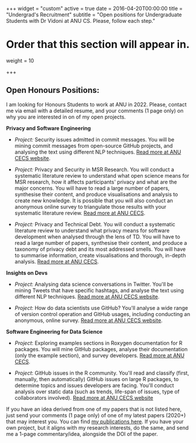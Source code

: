 +++
widget = "custom"
active = true
date = 2016-04-20T00:00:00
title = "Undergrad's Recruitment"
subtitle = "Open positions for Undergraduate Students with Dr Vidoni at ANU CS. Please, follow each step."

# Order that this section will appear in.
weight = 10

+++


## Open Honours Positions:

I am looking for Honours Students to work at ANU in 2022. Please, contact me via email with a detailed resume, and your comments (1 page only) on why you are interested in on of my open projects.

**Privacy and Software Engineering**

- _Project:_ Security issues admitted in commit messages. You will be mining commit messages from open-source GitHub projects, and analysing the text using different NLP techniques. [Read more at ANU CECS website](https://cs.anu.edu.au/research/student-research-projects/security-issues-admitted-commit-messages-hons).

- _Project:_ Privacy and Security in MSR Research. You will conduct a systematic literature review to understand what open science means for MSR research, how it affects participants' privacy and what are the major concerns. You will have to read a large number of papers, synthesise their content, and produce visualisations and analysis to create new knowledge. It is possible that you will also conduct an anonymous online survey to triangulate those results with your systematic literature review. [Read more at ANU CECS](https://cs.anu.edu.au/research/student-research-projects/privacy-and-security-msr-research-hons-open).

- _Project:_ Privacy and Technical Debt. You will conduct a systematic literature review to understand what privacy means for software development when analysed through the lens of TD. You will have to read a large number of papers, synthesise their content, and produce a taxonomy of privacy debt and its most addressed smells. You will have to summarise information, create visualisations and thorough, in-depth analysis. [Read more at ANU CECS](https://cs.anu.edu.au/research/student-research-projects/privacy-technical-debt-hons-open).


**Insights on Devs**

- _Project_: Analysing data science conversations in Twitter. You'll be mining Tweets that have specific hashtags, and analyse the text using different NLP techniques. [Read more at ANU CECS website](https://cs.anu.edu.au/research/student-research-projects/analysing-data-science-conversations-twitter-hons-open).

- _Project_: How do data scientists use GitHub? You'll analyse a wide range of version control operation and GitHub usages, including conducting an anonymous, online survey. [Read more at ANU CECS website](https://cs.anu.edu.au/research/student-research-projects/how-do-data-scientists-use-github-hons-open).


**Software Engineering for Data Science**

- _Project_: Exploring examples sections in Roxygen documentation for R packages. You will mine GitHub packages, analyse their documentation (only the example section), and survey developers. [Read more at ANU CECS](https://cs.anu.edu.au/research/student-research-projects/documenting-r-packages-what-good-example-hons-open).

- _Project_: GitHub issues in the R community. You'll read and classify (first, manually, then automatically) GitHub issues on large R packages, to determine topics and issues developers are facing. You'll conduct analysis over static data (such as trends, life-span of issues, type of collaborators involved). [Read more at ANU CECS website]()




If you have an idea derived from one of my papers that is not listed here, just send your comments (1 page only) of one of my latest papers (2020+) that may interest you. You can find [my publications here](/publication). If you have your own project, but it aligns with my research interests, do the same, and send me a 1-page commentary/idea, alongside the DOI of the paper.
